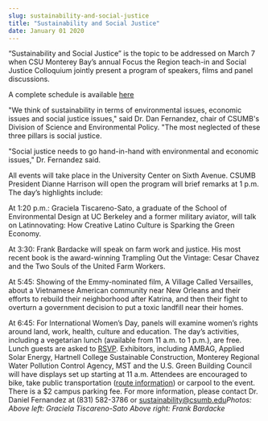 ```yaml
---
slug: sustainability-and-social-justice
title: "Sustainability and Social Justice"
date: January 01 2020
---
```


<p> 
</p><p>“Sustainability and Social Justice” is the topic to be addressed on March 7 when CSU Monterey Bay’s annual Focus the Region teach-in and Social Justice Colloquium jointly present a program of speakers, films and panel discussions.
</p><p>A complete schedule is available <a href="http://csumb.edu/focus">here</a>
</p><p>"We think of sustainability in terms of environmental issues, economic issues and social justice issues," said Dr. Dan Fernandez, chair of CSUMB's Division of Science and Environmental Policy. "The most neglected of these three pillars is social justice.
</p><p>"Social justice needs to go hand-in-hand with environmental and economic issues," Dr. Fernandez said.
</p><p>All events will take place in the University Center on Sixth Avenue. CSUMB President Dianne Harrison will open the program will brief remarks at 1 p.m. The day’s highlights include:
</p><p>At 1:20 p.m.: Graciela Tiscareno-Sato, a graduate of the School of Environmental Design at UC Berkeley and a former military aviator, will talk on Latinnovating: How Creative Latino Culture is Sparking the Green Economy.
</p><p>At 3:30: Frank Bardacke will speak on farm work and justice. His most recent book is the award-winning Trampling Out the Vintage: Cesar Chavez and the Two Souls of the United Farm Workers.
</p><p>At 5:45: Showing of the Emmy-nominated film, A Village Called Versailles, about a Vietnamese American community near New Orleans and their efforts to rebuild their neighborhood after Katrina, and then their fight to overturn a government decision to put a toxic landfill near their homes.
</p><p>At 6:45: For International Women’s Day, panels will examine women’s rights around land, work, health, culture and education. The day’s activities, including a vegetarian lunch (available from 11 a.m. to 1 p.m.), are free. Lunch guests are asked to <a href="http://csumb.edu/focus">RSVP</a>. Exhibitors, including AMBAG, Applied Solar Energy, Hartnell College Sustainable Construction, Monterey Regional Water Pollution Control Agency, MST and the U.S. Green Building Council will have displays set up starting at 11 a.m. Attendees are encouraged to bike, take public transportation (<a href="http://www.mst.org">route information</a>) or carpool to the event. There is a $2 campus parking fee. For more information, please contact Dr. Daniel Fernandez at (831) 582-3786 or <a href="&#x6d;&#97;&#x69;&#108;&#x74;&#111;&#x3a;&#115;u&#x73;&#116;&#x61;&#105;&#x6e;&#97;&#x62;&#105;l&#x69;&#116;&#x79;&#64;&#x63;&#115;&#x75;&#x6d;&#98;&#x2e;&#101;&#x64;&#117;">sustainability@csumb.edu</a><em>Photos: Above left: Graciela Tiscareno-Sato             Above right: Frank Bardacke</em>
</p>
